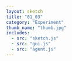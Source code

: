 ```yaml
---
layout: sketch
title: "01_03" 
category: "Experiment" 
thumb_name: "thumb.jpg"
includes:
  - src: "sketch.js"
  - src: "gui.js"
  - src: "agent.js"
---
```


<!-- 

  You can change the title, category and thumb as you like 
  (just make sure the folder contain a jpg for the thumb with the correct name)
  Do not change the first line "layout: sketch"

  If you need to customize this html page:
    1) delete the line "layout: sketch"
    2) copy the content of "/_layouts/sketch.html" below. 
    Make sure to leave one line of space between the markup above and the html code

-->